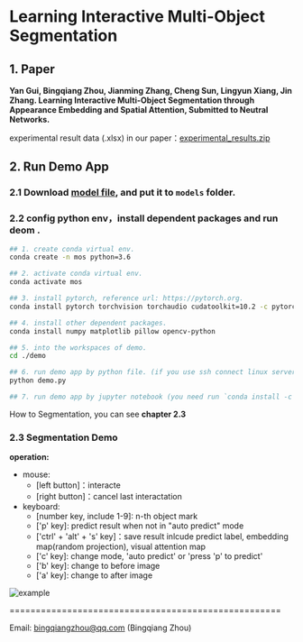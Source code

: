 # Learning Interactive Multi-Object Segmentation

## 1. Paper

**Yan Gui, Bingqiang Zhou, Jianming Zhang, Cheng Sun, Lingyun Xiang, Jin Zhang. Learning Interactive Multi-Object Segmentation through Appearance Embedding and Spatial Attention, Submitted to Neutral Networks.**

experimental result data (.xlsx) in our paper：[experimental_results.zip](https://github.com/BingqiangZhou/Learning-Interactive-Multi-Object-Segmentation/releases/tag/experimental-results)

## 2. Run Demo App

### 2.1 Download [model file](https://github.com/BingqiangZhou/Learning-Interactive-Multi-Object-Segmentation/releases/download/model/best_mean_iou_epoch.pkl), and put it to `models` folder.

### 2.2 config python env，install dependent packages and run deom .

```bash
## 1. create conda virtual env.
conda create -n mos python=3.6

## 2. activate conda virtual env.
conda activate mos

## 3. install pytorch, reference url: https://pytorch.org.
conda install pytorch torchvision torchaudio cudatoolkit=10.2 -c pytorch

## 4. install other dependent packages.
conda install numpy matplotlib pillow opencv-python

## 5. into the workspaces of demo.
cd ./demo

## 6. run demo app by python file. (if you use ssh connect linux server to run deme app, you can skip this step, see 7-th step).
python demo.py

## 7. run demo app by jupyter notebook (you need run `conda install -c conda-forge notebook` to install jupyter notebook), and then run the last cell of `Demo.ipynb`.
```

How to Segmentation, you can see **chapter 2.3**

### 2.3 **Segmentation Demo**

**operation:**

- mouse:
  - [left button]：interacte
  - [right button]：cancel last interactation
- keyboard:
  - [number key, include 1-9]: n-th object mark
  - ['p' key]: predict result when not in "auto predict" mode
  - ['ctrl' + 'alt' + 's' key]：save result inlcude predict label, embedding map(random projection), visual attention map
  - ['c' key]: change mode, 'auto predict' or 'press 'p' to predict'
  - ['b' key]: change to before image
  - ['a' key]: change to after image

![example](SegDemo.gif)

====================================================

Email: bingqiangzhou@qq.com (Bingqiang Zhou)
